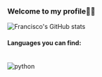 ### Welcome to my profile🖖🏻
![Francisco's GitHub stats](https://github-readme-stats.vercel.app/api?username=fmatos23&show_icons=true&theme=radical)
#### Languages you can find:
<div style="display: inline_block"><br/>
  <img align = "center" alt="python" src= "https://img.shields.io/badge/python-3670A0?style=for-the-badge&logo=python&logoColor=ffdd54" />
</div>
<!--
**fmatos23/fmatos23** is a ✨ _special_ ✨ repository because its `README.md` (this file) appears on your GitHub profile.

Here are some ideas to get you started:

- 🔭 I’m currently working on ...
- 🌱 I’m currently learning ...
- 👯 I’m looking to collaborate on ...
- 🤔 I’m looking for help with ...
- 💬 Ask me about ...
- 📫 How to reach me: ...
- 😄 Pronouns: ...
- ⚡ Fun fact: ...
-->
